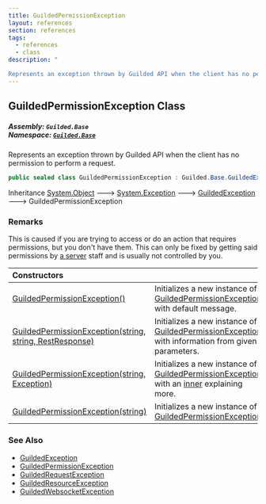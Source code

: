 ```yaml
---
title: GuildedPermissionException
layout: references
section: references
tags:
  - references
  - class
description: "

Represents an exception thrown by Guilded API when the client has no permission to perform a request."
---
```


## GuildedPermissionException Class
##### **Assembly:** `Guilded.Base`<br/>**Namespace:** [`Guilded.Base`](Guilded.Base 'Guilded.Base')

Represents an exception thrown by Guilded API when the client has no permission to perform a request.

```csharp
public sealed class GuildedPermissionException : Guilded.Base.GuildedException
```

Inheritance [System.Object](https://docs.microsoft.com/en-us/dotnet/api/System.Object 'System.Object') &#129106; [System.Exception](https://docs.microsoft.com/en-us/dotnet/api/System.Exception 'System.Exception') &#129106; [GuildedException](GuildedException 'Guilded.Base.GuildedException') &#129106; GuildedPermissionException

### Remarks
  
This is caused if you are trying to access or do an action that requires permissions, but you don't have them. This can only be fixed by getting said permissions by [a server](Server 'Guilded.Base.Servers.Server') staff and is usually not controlled by you.

| Constructors | |
| :--- | :--- |
| [GuildedPermissionException()](GuildedPermissionException.GuildedPermissionException() 'Guilded.Base.GuildedPermissionException.GuildedPermissionException()') | Initializes a new instance of [GuildedPermissionException](GuildedPermissionException 'Guilded.Base.GuildedPermissionException') with default message. |
| [GuildedPermissionException(string, string, RestResponse)](GuildedPermissionException.GuildedPermissionException(string,string,RestResponse) 'Guilded.Base.GuildedPermissionException.GuildedPermissionException(string, string, RestSharp.RestResponse)') | Initializes a new instance of [GuildedPermissionException](GuildedPermissionException 'Guilded.Base.GuildedPermissionException') with information from given parameters. |
| [GuildedPermissionException(string, Exception)](GuildedPermissionException.GuildedPermissionException(string,Exception) 'Guilded.Base.GuildedPermissionException.GuildedPermissionException(string, System.Exception)') | Initializes a new instance of [GuildedPermissionException](GuildedPermissionException 'Guilded.Base.GuildedPermissionException') with an [inner](GuildedPermissionException.GuildedPermissionException(string,Exception)#Guilded.Base.GuildedPermissionException.GuildedPermissionException(string,System.Exception).inner 'Guilded.Base.GuildedPermissionException.GuildedPermissionException(string, System.Exception).inner') explaining more. |
| [GuildedPermissionException(string)](GuildedPermissionException.GuildedPermissionException(string) 'Guilded.Base.GuildedPermissionException.GuildedPermissionException(string)') | Initializes a new instance of [GuildedPermissionException](GuildedPermissionException 'Guilded.Base.GuildedPermissionException'). |

### See Also
- [GuildedException](GuildedException 'Guilded.Base.GuildedException')
- [GuildedPermissionException](GuildedPermissionException 'Guilded.Base.GuildedPermissionException')
- [GuildedRequestException](GuildedRequestException 'Guilded.Base.GuildedRequestException')
- [GuildedResourceException](GuildedResourceException 'Guilded.Base.GuildedResourceException')
- [GuildedWebsocketException](GuildedWebsocketException 'Guilded.Base.GuildedWebsocketException')